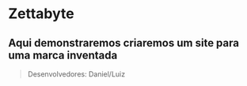 # Zettabyte
## Aqui demonstraremos criaremos um site para uma marca inventada
> Desenvolvedores: Daniel/Luiz
